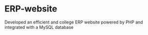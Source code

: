 # ERP-website
Developed an efficient and college ERP website powered by PHP and integrated with a MySQL database
